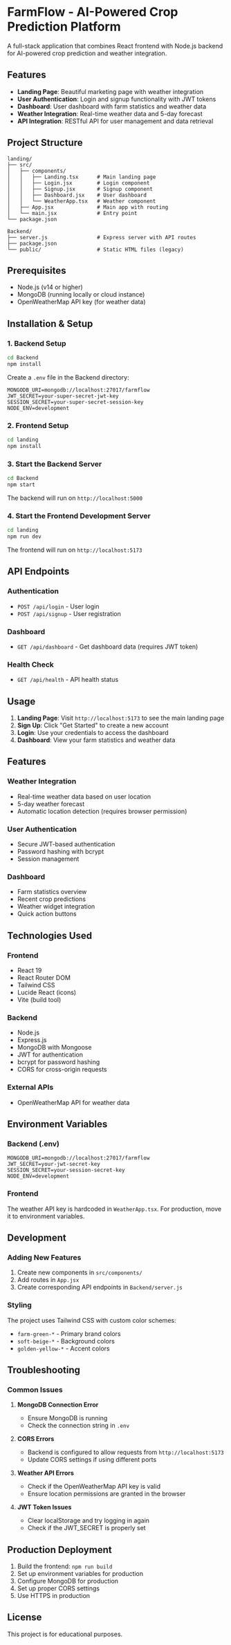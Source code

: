 # FarmFlow - AI-Powered Crop Prediction Platform

A full-stack application that combines React frontend with Node.js backend for AI-powered crop prediction and weather integration.

## Features

- **Landing Page**: Beautiful marketing page with weather integration
- **User Authentication**: Login and signup functionality with JWT tokens
- **Dashboard**: User dashboard with farm statistics and weather data
- **Weather Integration**: Real-time weather data and 5-day forecast
- **API Integration**: RESTful API for user management and data retrieval

## Project Structure

```
landing/
├── src/
│   ├── components/
│   │   ├── Landing.tsx      # Main landing page
│   │   ├── Login.jsx        # Login component
│   │   ├── Signup.jsx       # Signup component
│   │   ├── Dashboard.jsx    # User dashboard
│   │   └── WeatherApp.tsx   # Weather component
│   ├── App.jsx              # Main app with routing
│   └── main.jsx             # Entry point
└── package.json

Backend/
├── server.js                # Express server with API routes
├── package.json
└── public/                  # Static HTML files (legacy)
```

## Prerequisites

- Node.js (v14 or higher)
- MongoDB (running locally or cloud instance)
- OpenWeatherMap API key (for weather data)

## Installation & Setup

### 1. Backend Setup

```bash
cd Backend
npm install
```

Create a `.env` file in the Backend directory:
```env
MONGODB_URI=mongodb://localhost:27017/farmflow
JWT_SECRET=your-super-secret-jwt-key
SESSION_SECRET=your-super-secret-session-key
NODE_ENV=development
```

### 2. Frontend Setup

```bash
cd landing
npm install
```

### 3. Start the Backend Server

```bash
cd Backend
npm start
```

The backend will run on `http://localhost:5000`

### 4. Start the Frontend Development Server

```bash
cd landing
npm run dev
```

The frontend will run on `http://localhost:5173`

## API Endpoints

### Authentication
- `POST /api/login` - User login
- `POST /api/signup` - User registration

### Dashboard
- `GET /api/dashboard` - Get dashboard data (requires JWT token)

### Health Check
- `GET /api/health` - API health status

## Usage

1. **Landing Page**: Visit `http://localhost:5173` to see the main landing page
2. **Sign Up**: Click "Get Started" to create a new account
3. **Login**: Use your credentials to access the dashboard
4. **Dashboard**: View your farm statistics and weather data

## Features

### Weather Integration
- Real-time weather data based on user location
- 5-day weather forecast
- Automatic location detection (requires browser permission)

### User Authentication
- Secure JWT-based authentication
- Password hashing with bcrypt
- Session management

### Dashboard
- Farm statistics overview
- Recent crop predictions
- Weather widget integration
- Quick action buttons

## Technologies Used

### Frontend
- React 19
- React Router DOM
- Tailwind CSS
- Lucide React (icons)
- Vite (build tool)

### Backend
- Node.js
- Express.js
- MongoDB with Mongoose
- JWT for authentication
- bcrypt for password hashing
- CORS for cross-origin requests

### External APIs
- OpenWeatherMap API for weather data

## Environment Variables

### Backend (.env)
```env
MONGODB_URI=mongodb://localhost:27017/farmflow
JWT_SECRET=your-jwt-secret-key
SESSION_SECRET=your-session-secret-key
NODE_ENV=development
```

### Frontend
The weather API key is hardcoded in `WeatherApp.tsx`. For production, move it to environment variables.

## Development

### Adding New Features
1. Create new components in `src/components/`
2. Add routes in `App.jsx`
3. Create corresponding API endpoints in `Backend/server.js`

### Styling
The project uses Tailwind CSS with custom color schemes:
- `farm-green-*` - Primary brand colors
- `soft-beige-*` - Background colors
- `golden-yellow-*` - Accent colors

## Troubleshooting

### Common Issues

1. **MongoDB Connection Error**
   - Ensure MongoDB is running
   - Check the connection string in `.env`

2. **CORS Errors**
   - Backend is configured to allow requests from `http://localhost:5173`
   - Update CORS settings if using different ports

3. **Weather API Errors**
   - Check if the OpenWeatherMap API key is valid
   - Ensure location permissions are granted in the browser

4. **JWT Token Issues**
   - Clear localStorage and try logging in again
   - Check if the JWT_SECRET is properly set

## Production Deployment

1. Build the frontend: `npm run build`
2. Set up environment variables for production
3. Configure MongoDB for production
4. Set up proper CORS settings
5. Use HTTPS in production

## License

This project is for educational purposes.
